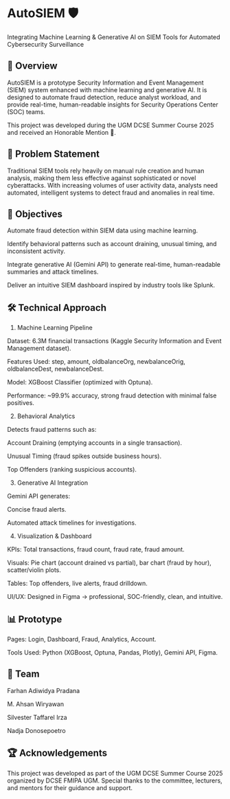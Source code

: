 # AutoSIEM 🛡️

Integrating Machine Learning & Generative AI on SIEM Tools for Automated Cybersecurity Surveillance

## 📌 Overview

AutoSIEM is a prototype Security Information and Event Management (SIEM) system enhanced with machine learning and generative AI. It is designed to automate fraud detection, reduce analyst workload, and provide real-time, human-readable insights for Security Operations Center (SOC) teams.

This project was developed during the UGM DCSE Summer Course 2025 and received an Honorable Mention 🏅.

## 🚨 Problem Statement

Traditional SIEM tools rely heavily on manual rule creation and human analysis, making them less effective against sophisticated or novel cyberattacks. With increasing volumes of user activity data, analysts need automated, intelligent systems to detect fraud and anomalies in real time.

## 🎯 Objectives

Automate fraud detection within SIEM data using machine learning.

Identify behavioral patterns such as account draining, unusual timing, and inconsistent activity.

Integrate generative AI (Gemini API) to generate real-time, human-readable summaries and attack timelines.

Deliver an intuitive SIEM dashboard inspired by industry tools like Splunk.

## 🛠️ Technical Approach
1. Machine Learning Pipeline

Dataset: 6.3M financial transactions (Kaggle Security Information and Event Management dataset).

Features Used: step, amount, oldbalanceOrg, newbalanceOrig, oldbalanceDest, newbalanceDest.

Model: XGBoost Classifier (optimized with Optuna).

Performance: ~99.9% accuracy, strong fraud detection with minimal false positives.

2. Behavioral Analytics

Detects fraud patterns such as:

Account Draining (emptying accounts in a single transaction).

Unusual Timing (fraud spikes outside business hours).

Top Offenders (ranking suspicious accounts).

3. Generative AI Integration

Gemini API generates:

Concise fraud alerts.

Automated attack timelines for investigations.

4. Visualization & Dashboard

KPIs: Total transactions, fraud count, fraud rate, fraud amount.

Visuals: Pie chart (account drained vs partial), bar chart (fraud by hour), scatter/violin plots.

Tables: Top offenders, live alerts, fraud drilldown.

UI/UX: Designed in Figma → professional, SOC-friendly, clean, and intuitive.

## 📊 Prototype

Pages: Login, Dashboard, Fraud, Analytics, Account.

Tools Used: Python (XGBoost, Optuna, Pandas, Plotly), Gemini API, Figma.

## 👥 Team

Farhan Adiwidya Pradana

M. Ahsan Wiryawan

Silvester Taffarel Irza

Nadja Donosepoetro

## 🏆 Acknowledgements

This project was developed as part of the UGM DCSE Summer Course 2025 organized by DCSE FMIPA UGM.
Special thanks to the committee, lecturers, and mentors for their guidance and support.

